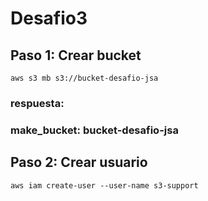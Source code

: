 # Desafio3
## Paso 1: Crear bucket
```aws s3 mb s3://bucket-desafio-jsa```
### respuesta:
### make_bucket: bucket-desafio-jsa
## Paso 2: Crear usuario
```aws iam create-user --user-name s3-support```
